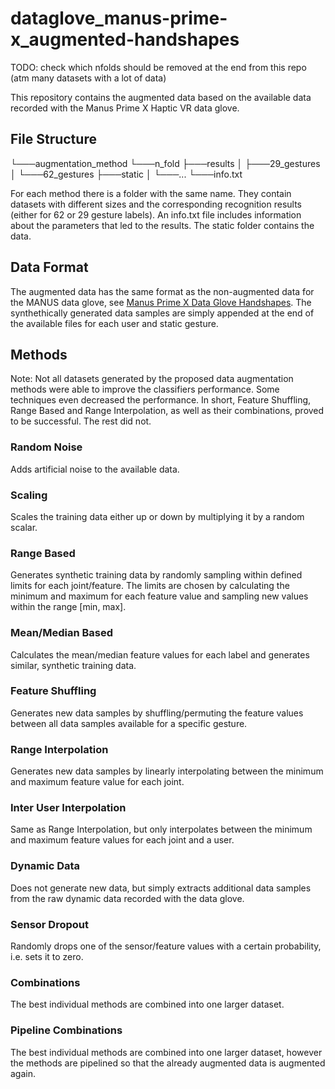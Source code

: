# dataglove_manus-prime-x_augmented-handshapes
TODO: check which nfolds should be removed at the end from this repo (atm many datasets with a lot of data)

This repository contains the augmented data based on the available data recorded with the Manus Prime X Haptic VR data glove.

## File Structure
└───augmentation_method
    └───n_fold
        ├───results
        │   ├───29_gestures
        │   └───62_gestures
        ├───static
        │   └───...
        └───info.txt

For each method there is a folder with the same name. They contain datasets with different sizes and the corresponding recognition results (either for 62 or 29 gesture labels).
An info.txt file includes information about the parameters that led to the results. The static folder contains the data.

## Data Format
The augmented data has the same format as the non-augmented data for the MANUS data glove, see [Manus Prime X Data Glove Handshapes](https://github.com/serious-games-darmstadt/dataglove_manus-prime-x_handshapes/).
The synthethically generated data samples are simply appended at the end of the available files for each user and static gesture.

## Methods
Note: Not all datasets generated by the proposed data augmentation methods were able to improve the classifiers performance. Some techniques even decreased the performance. In short, Feature Shuffling, Range Based and Range Interpolation, as well as their combinations, proved to be successful. The rest did not.
 
### Random Noise
Adds artificial noise to the available data.

### Scaling
Scales the training data either up or down by multiplying it by a random scalar.

### Range Based
Generates synthetic training data by randomly sampling within defined limits for each joint/feature. The limits are chosen by calculating the minimum and maximum for each feature value and sampling new values within the range [min, max].

### Mean/Median Based
Calculates the mean/median feature values for each label and generates similar, synthetic training data.

### Feature Shuffling
Generates new data samples by shuffling/permuting the feature values between all data samples available for a specific gesture.

### Range Interpolation
Generates new data samples by linearly interpolating between the minimum and maximum feature value for each joint.

### Inter User Interpolation
Same as Range Interpolation, but only interpolates between the minimum and maximum feature values for each joint and a user.

### Dynamic Data
Does not generate new data, but simply extracts additional data samples from the raw dynamic data recorded with the data glove.

### Sensor Dropout
Randomly drops one of the sensor/feature values with a certain probability, i.e. sets it to zero.

### Combinations
The best individual methods are combined into one larger dataset.

### Pipeline Combinations
The best individual methods are combined into one larger dataset, however the methods are pipelined so that the already augmented data is augmented again.
